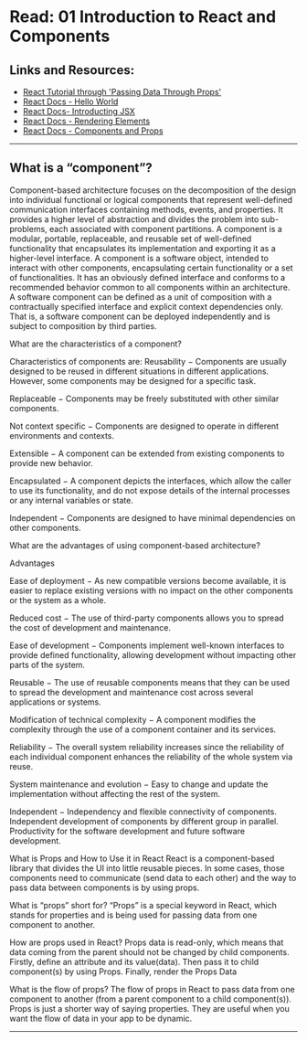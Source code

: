 # Read: 01 Introduction to React and Components

## Links and Resources:

- [React Tutorial through 'Passing Data Through Props'](https://reactjs.org/tutorial/tutorial.html)
- [React Docs - Hello World](https://reactjs.org/docs/hello-world.html)
- [React Docs- Introducting JSX](https://reactjs.org/docs/introducing-jsx.html)
- [React Docs - Rendering Elements](https://reactjs.org/docs/rendering-elements.html)
- [React Docs - Components and Props](https://reactjs.org/docs/components-and-props.html)

<hr>

## What is a “component”?

Component-based architecture focuses on the decomposition of the design into individual functional or logical components that represent well-defined communication interfaces containing methods, events, and properties. It provides a higher level of abstraction and divides the problem into sub-problems, each associated with component partitions. A component is a modular, portable, replaceable, and reusable set of well-defined functionality that encapsulates its implementation and exporting it as a higher-level interface. A component is a software object, intended to interact with other components, encapsulating certain functionality or a set of functionalities. It has an obviously defined interface and conforms to a recommended behavior common to all components within an architecture. A software component can be defined as a unit of composition with a contractually specified interface and explicit context dependencies only. That is, a software component can be deployed independently and is subject to composition by third parties.

What are the characteristics of a component?

Characteristics of components are: Reusability − Components are usually designed to be reused in different situations in different applications. However, some components may be designed for a specific task.

Replaceable − Components may be freely substituted with other similar components.

Not context specific − Components are designed to operate in different environments and contexts.

Extensible − A component can be extended from existing components to provide new behavior.

Encapsulated − A component depicts the interfaces, which allow the caller to use its functionality, and do not expose details of the internal processes or any internal variables or state.

Independent − Components are designed to have minimal dependencies on other components.

What are the advantages of using component-based architecture?

Advantages

Ease of deployment − As new compatible versions become available, it is easier to replace existing versions with no impact on the other components or the system as a whole.

Reduced cost − The use of third-party components allows you to spread the cost of development and maintenance.

Ease of development − Components implement well-known interfaces to provide defined functionality, allowing development without impacting other parts of the system.

Reusable − The use of reusable components means that they can be used to spread the development and maintenance cost across several applications or systems.

Modification of technical complexity − A component modifies the complexity through the use of a component container and its services.

Reliability − The overall system reliability increases since the reliability of each individual component enhances the reliability of the whole system via reuse.

System maintenance and evolution − Easy to change and update the implementation without affecting the rest of the system.

Independent − Independency and flexible connectivity of components. Independent development of components by different group in parallel. Productivity for the software development and future software development.

What is Props and How to Use it in React React is a component-based library that divides the UI into little reusable pieces. In some cases, those components need to communicate (send data to each other) and the way to pass data between components is by using props.

What is “props” short for? “Props” is a special keyword in React, which stands for properties and is being used for passing data from one component to another.

How are props used in React? Props data is read-only, which means that data coming from the parent should not be changed by child components. Firstly, define an attribute and its value(data). Then pass it to child component(s) by using Props. Finally, render the Props Data

What is the flow of props? The flow of props in React to pass data from one component to another (from a parent component to a child component(s)). Props is just a shorter way of saying properties. They are useful when you want the flow of data in your app to be dynamic.

<hr>
